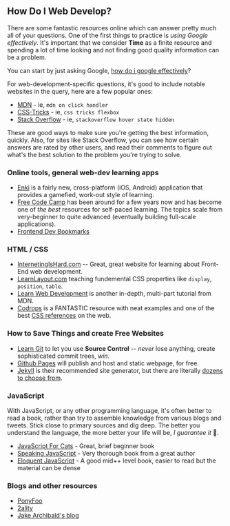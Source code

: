 ## How Do I Web Develop?

There are some fantastic resources online which can answer pretty much all of your questions. One of the
first things to practice is _using Google effectively_. It's important that we consider **Time** as a finite
resource and spending a lot of time looking and not finding good quality information can be a problem.

You can start by just asking Google, [how do i google 
effectively](https://www.google.com/webhp?sourceid=chrome-instant&ion=1&espv=2&ie=UTF-8#q=how+to+google+effectively&*)?

For web-development-specific questions, it's good to include notable websites in the query, here are a few popular ones:

- [MDN](https://developer.mozilla.org/en-US/) - ie, `mdn on click handler`
- [CSS-Tricks](https://css-tricks.com/) - ie, `css tricks flexbox`
- [Stack Overflow](http://stackoverflow.com/) - ie, `stackoverflow hover state hidden`

These are good ways to make sure you're getting the best information, quickly. Also, for sites like Stack Overflow, you can
see how certain answers are rated by other users, and read their comments to figure out what's the best solution to the problem
you're trying to solve.

### Online tools, general web-dev learning apps

- [Enki](https://www.enki.com/) is a fairly new, cross-platform (iOS, Android) application that provides a gamefied, work-out style of learning.
- [Free Code Camp](https://www.freecodecamp.com/) has been around for a few years now and has become one of _the best_ resources for self-paced learning.
The topics scale from very-beginner to quite advanced (eventually building full-scale applications).
- [Frontend Dev Bookmarks](https://github.com/dypsilon/frontend-dev-bookmarks)

### HTML / CSS

- [InternetingIsHard.com](https://internetingishard.com/) -- Great, great website for learning about Front-End web development.
- [LearnLayout.com](http://learnlayout.com/) teaching fundemental CSS properties like `display`, `position`, `table`.
- [Learn Web Development](https://developer.mozilla.org/en-US/docs/Learn) is another in-depth, multi-part tutorial from MDN.
- [Codrops](https://tympanus.net/codrops/) is a FANTASTIC resource with neat examples and one of the best [CSS 
references](https://tympanus.net/codrops/css_reference/) on the web.

### How to Save Things and create Free Websites

- [Learn Git](http://think-like-a-git.net/) to let you use **Source Control** -- _never_ lose anything, create sophisticated commit trees, _win_.
- [Github Pages](https://pages.github.com/) will publish and host and static webpage, for free.
- [Jekyll](https://jekyllrb.com/) is their recommended site generator, but there are literally [dozens to choose 
from](https://github.com/myles/awesome-static-generators).


### JavaScript

With JavaScript, or any other programming language, it's often better to read a book, rather than try to assemble knowledge from
various blogs and tweets. Stick close to primary sources and dig deep. The better you understand the language, the more better your life will be,
_I guarantee it_ :dizzy:.

- [JavaScript For Cats](http://jsforcats.com/) - Great, brief beginner book
- [Speaking JavaScript](http://speakingjs.com/) - Very thorough book from a great author
- [Eloquent JavaScript](http://eloquentjavascript.net/) - A good mid++ level book, easier to read but the material can be dense


### Blogs and other resources

- [PonyFoo](https://ponyfoo.com/)
- [2ality](http://www.2ality.com/)
- [Jake Archibald's blog](https://jakearchibald.com)


